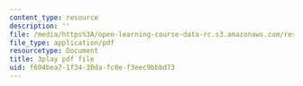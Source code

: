 ```yaml
---
content_type: resource
description: ''
file: /media/https%3A/open-learning-course-data-rc.s3.amazonaws.com/res-tll-004-stem-concept-videos-fall-2013/f604bea71f3430dafc0ef3eec9bbbd73_l8HAiSLPSn8.pdf
file_type: application/pdf
resourcetype: Document
title: 3play pdf file
uid: f604bea7-1f34-30da-fc0e-f3eec9bbbd73
---
```

